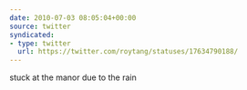 ```yaml
---
date: 2010-07-03 08:05:04+00:00
source: twitter
syndicated:
- type: twitter
  url: https://twitter.com/roytang/statuses/17634790188/
---
```


stuck at the manor due to the rain